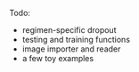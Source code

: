 Todo:

- regimen-specific dropout
- testing and training functions
- image importer and reader
- a few toy examples

